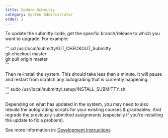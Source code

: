 ```yaml
---
title: Update Submitty
category: System Administrator
order: 2
---
```



To update the submitty code, get the specific branch/release to which
you want to upgrade.  For example:

'''
cd /usr/local/submitty/GIT_CHECKOUT_Submitty                                                        
git checkout master                                                                                 
git pull origin master                                                                              
'''

Then re-install the system.  This should take less than a minute.  It
will pause and restart from scratch any autograding that is currently
happening.

'''
sudo /usr/local/submitty/.setup/INSTALL_SUBMITTY.sh                                                 
'''

Depending on what has updated in the system, you may need to also
rebuild the autograding scripts for your existing courses &
gradeables.  And regrade the previously submitted assignments
(especially if you're installing the update to fix a problem).

See more information in:
[Development Instructions](../developer/development_instructions)

                                                                                                    
                                                                                                    
                                                                                                    
          
